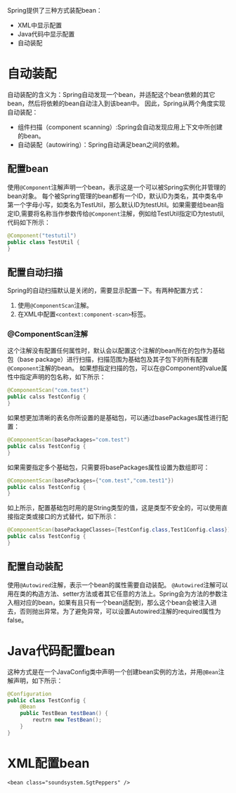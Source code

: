 Spring提供了三种方式装配bean：
- XML中显示配置
- Java代码中显示配置
- 自动装配

# 自动装配 #
自动装配的含义为：Spring自动发现一个bean，并适配这个bean依赖的其它bean，然后将依赖的bean自动注入到该bean中。
因此，Spring从两个角度实现自动装配：
- 组件扫描（component scanning）:Spring会自动发现应用上下文中所创建的bean。
- 自动装配（autowiring）：Spring自动满足bean之间的依赖。

## 配置bean ##
使用`@Component`注解声明一个bean，表示这是一个可以被Spring实例化并管理的bean对象。
每个被Spring管理的bean都有一个ID，默认ID为类名，其中类名中第一个字母小写，如类名为TestUtil，那么默认ID为testUtil。如果需要给bean指定ID,需要将名称当作参数传给`@Component`注解，例如给TestUtil指定ID为testutil,代码如下所示：
```java
@Component("testutil")
public class TestUtil {
}
```

## 配置自动扫描 ##
Spring的自动扫描默认是关闭的，需要显示配置一下。有两种配置方式：
1. 使用`@ComponentScan`注解。
2. 在XML中配置`<context:component-scan>`标签。

### @ComponentScan注解 ###
这个注解没有配置任何属性时，默认会以配置这个注解的bean所在的包作为基础包（base package）进行扫描，扫描范围为基础包及其子包下的所有配置`@Component`注解的bean。
如果想指定扫描的包，可以在@Component的value属性中指定声明的包名称，如下所示：
```java
@ComponentScan("com.test")
public calss TestConfig {
}
```
如果想更加清晰的表名你所设置的是基础包，可以通过basePackages属性进行配置：
```java
@ComponentScan(basePackages="com.test")
public calss TestConfig {
}
```
如果需要指定多个基础包，只需要将basePackages属性设置为数组即可：
```java
@ComponentScan(basePackages={"com.test","com.test1"})
public calss TestConfig {
}
```
如上所示，配置基础包时用的是String类型的值，这是类型不安全的，可以使用直接指定类或接口的方式替代，如下所示：
```java
@ComponentScan(basePackageClasses={TestConfig.class,Test1Config.class})
public calss TestConfig {
}
```

## 配置自动装配 ##
使用`@Autowired`注解，表示一个bean的属性需要自动装配。
`@Autowired`注解可以用在类的构造方法、setter方法或者其它任意的方法上。Spring会为方法的参数注入相对应的bean，如果有且只有一个bean适配到，那么这个bean会被注入进去，否则抛出异常。为了避免异常，可以设置Autowired注解的required属性为false。

# Java代码配置bean #
这种方式是在一个JavaConfig类中声明一个创建bean实例的方法，并用`@Bean`注解声明，如下所示：
```java
@Configuration
public class TestConfig {
	@Bean
	public TestBean testBean() {
		reutrn new TestBean();
	}
}
```

# XML配置bean #
```
<bean class="soundsystem.SgtPeppers" />
```